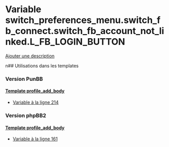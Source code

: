 # Variable switch_preferences_menu.switch_fb_connect.switch_fb_account_not_linked.L_FB_LOGIN_BUTTON
[Ajouter une description](https://fa-tvars.appspot.com/switch_preferences_menu.switch_fb_connect.switch_fb_account_not_linked.L_FB_LOGIN_BUTTON)

n## Utilisations dans les templates

### Version PunBB

#### [Template profile_add_body](punbb/profile_add_body.md)
* [Variable à la ligne 214](../punbb/profile_add_body.tpl#L214)

### Version phpBB2

#### [Template profile_add_body](subsilver/profile_add_body.md)
* [Variable à la ligne 161](../subsilver/profile_add_body.tpl#L161)